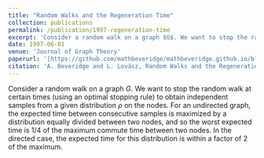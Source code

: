```yaml
---
title: "Random Walks and the Regeneration Time"
collection: publications
permalink: /publication/1997-regeneration-time
excerpt: 'Consider a random walk on a graph $G$. We want to stop the random walk at certain times (using an optimal stopping rule) to obtain independent samples from a given distribution $\rho$ on the nodes. For an undirected graph, the expected time between consecutive samples is maximized by a distribution equally divided between two nodes, and so the worst expected time is $1/4$ of the maximum commute time between two nodes. In the directed case, the expected time for this distribution is within a factor of 2 of the maximum.'
date: 1997-06-01
venue: 'Journal of Graph Theory'
paperurl: '[https://github.com/mathbeveridge/mathbeveridge.github.io/blob/master/files/regen.pdf]'
citation: 'A. Beveridge and L. Lovász, Random Walks and the Regeneration Time, Journal of Graph Theory 29 (1998), 57-62.'
---
```



Consider a random walk on a graph $G$. We want to stop the random walk at certain times (using an optimal stopping rule) to obtain independent samples from a given distribution $\rho$ on the nodes. For an undirected graph, the expected time between consecutive samples is maximized by a distribution equally divided between two nodes, and so the worst expected time is $1/4$ of the maximum commute time between two nodes. In the directed case, the expected time for this distribution is within a factor of 2 of the maximum.
